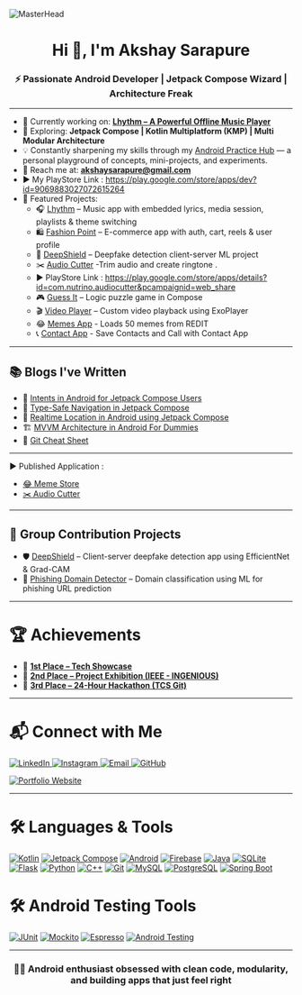 ![MasterHead](https://user-images.githubusercontent.com/74038190/215768208-3bf3dda8-eeea-40ee-a58b-f5ac529685bf.gif)

<h1 align="center">Hi 👋, I'm Akshay Sarapure</h1>
<h3 align="center">⚡ Passionate Android Developer | Jetpack Compose Wizard | Architecture Freak </h3>

---

- 🔭 Currently working on: **[Lhythm – A Powerful Offline Music Player](https://github.com/Codexyze/Lhythm)**  
- 🌱 Exploring: **Jetpack Compose | Kotlin Multiplatform (KMP) | Multi Modular Architecture**
- 💡 Constantly sharpening my skills through my [Android Practice Hub](https://github.com/Codexyze/practice_Set_Code) — a personal playground of concepts, mini-projects, and experiments.  
- 💌 Reach me at: **akshaysarapure@gmail.com**
- ▶️ My PlayStore Link : https://play.google.com/store/apps/dev?id=9069883027072615264  
- 🧠 Featured Projects:
  - 🎧 [Lhythm](https://github.com/Codexyze/Lhythm) – Music app with embedded lyrics, media session, playlists & theme switching
  - 🛍️ [Fashion Point](https://github.com/Codexyze/FashionPoint) – E-commerce app with auth, cart, reels & user profile
  - 🧠 [DeepShield](https://github.com/Codexyze/DeepFake-Detection) – Deepfake detection client-server ML project
  - ✂️ [Audio Cutter](https://github.com/Codexyze/Audio_Cutter) -Trim audio and create ringtone .
  - ▶️ PlayStore Link : https://play.google.com/store/apps/details?id=com.nutrino.audiocutter&pcampaignid=web_share
  - 🎮 [Guess It](https://github.com/Codexyze/Guess_it) – Logic puzzle game in Compose
  - 🎬 [Video Player](https://github.com/Codexyze/Video_Player_App) – Custom video playback using ExoPlayer
  - 😂 [Memes App](https://github.com/Codexyze/MemeApp) - Loads 50 memes from REDIT
  - 📞 [Contact App](https://github.com/Codexyze/ContactAppLearning) - Save Contacts and Call with Contact App

---

## 📚 Blogs I've Written

- 🧠 [Intents in Android for Jetpack Compose Users](https://medium.com/@akshaysarapure/intents-in-android-for-jetpack-compose-users-dc0391601b9b)  
- 🧭 [Type-Safe Navigation in Jetpack Compose](https://medium.com/@akshaysarapure/type-safe-navigation-jetpack-compose-be6eaf3e7160)  
- 📍 [Realtime Location in Android using Jetpack Compose](https://medium.com/@akshaysarapure/realtime-location-in-android-using-jetpack-compose-390411e996ea)  
- 🏗️ [MVVM Architecture in Android For Dummies](https://medium.com/@akshaysarapure/mvvm-architecture-in-android-for-dummies-926a882e9088)
- 📂 [Git Cheat Sheet](https://medium.com/@akshaysarapure/git-cheat-sheet-3e00168a320b)

---
▶️ Published Application :
- [😂 Meme Store](https://play.google.com/store/apps/details?id=com.nutino.memeapp&pcampaignid=web_share)
- [✂️ Audio Cutter](https://play.google.com/store/apps/details?id=com.nutrino.audiocutter&pcampaignid=web_share)

---
## 👥 Group Contribution Projects

- 🛡️ [DeepShield](https://github.com/Codexyze/DeepFake-Detection) – Client-server deepfake detection app using EfficientNet & Grad-CAM  
- 🔐 [Phishing Domain Detector](https://github.com/Codexyze/Phishing-Domains-Detection) – Domain classification using ML for phishing URL prediction

---
# 🏆 Achievements

- 🥇 **[1st Place – Tech Showcase ](https://drive.google.com/file/d/1_7yj3NQVbTK9_lxYZ_urf_rSz7CSPlcD/view?usp=drivesdk)**
- 🥈 **[2nd Place – Project Exhibition (IEEE - INGENIOUS)](https://drive.google.com/file/d/1_6MtM_01QaMZg7mAaP9i-nZkA3KQVKP0/view?usp=drivesdk)**
- 🥉 **[3rd Place – 24-Hour Hackathon (TCS Git)](https://drive.google.com/file/d/1_CzKPG09lww6cpg27DS_YqXYmy-9Vt0q/view?usp=drivesdk)**


---


# 📬 Connect with Me

<p align="left">
  <a href="https://www.linkedin.com/in/akshay-sarapure-0a1677213/" target="_blank">
    <img src="https://img.shields.io/badge/LinkedIn-blue?style=flat&logo=linkedin" alt="LinkedIn"/>
  </a>
  <a href="https://instagram.com/ak__shay_s" target="_blank">
    <img src="https://img.shields.io/badge/Instagram-E4405F?style=flat&logo=instagram&logoColor=white" alt="Instagram"/>
  </a>
  <a href="mailto:akshaysarapure.gmail.com" target="_blank">
    <img src="https://img.shields.io/badge/Email-D14836?style=flat&logo=gmail&logoColor=white" alt="Email"/>
  </a>
  <a href="https://github.com/Codexyze" target="_blank">
    <img src="https://img.shields.io/badge/GitHub-black?style=flat&logo=github" alt="GitHub"/>
  </a>

</p>


[![Portfolio Website](https://img.shields.io/badge/Portfolio-000000?style=for-the-badge&logo=vercel&logoColor=white)](https://v0-akshay-sarapure-portfolio.vercel.app/)


---


# 🛠️ Languages & Tools

[![Kotlin](https://img.shields.io/badge/Kotlin-7F52FF?style=for-the-badge&logo=kotlin&logoColor=white)](https://kotlinlang.org/)
[![Jetpack Compose](https://img.shields.io/badge/Jetpack_Compose-4285F4?style=for-the-badge&logo=jetpackcompose&logoColor=white)](https://developer.android.com/jetpack/compose)
[![Android](https://img.shields.io/badge/Android-3DDC84?style=for-the-badge&logo=android&logoColor=white)](https://developer.android.com/)
[![Firebase](https://img.shields.io/badge/Firebase-FFCA28?style=for-the-badge&logo=firebase&logoColor=black)](https://firebase.google.com/)
[![Java](https://img.shields.io/badge/Java-ED8B00?style=for-the-badge&logo=java&logoColor=white)](https://www.java.com/)
[![SQLite](https://img.shields.io/badge/SQLite-003B57?style=for-the-badge&logo=sqlite&logoColor=white)](https://www.sqlite.org/)
[![Flask](https://img.shields.io/badge/Flask-black?style=for-the-badge&logo=flask&logoColor=white)](https://flask.palletsprojects.com/)
[![Python](https://img.shields.io/badge/Python-3776AB?style=for-the-badge&logo=python&logoColor=white)](https://www.python.org/)
[![C++](https://img.shields.io/badge/C++-00599C?style=for-the-badge&logo=c%2B%2B&logoColor=white)](https://www.w3schools.com/cpp/)
[![Git](https://img.shields.io/badge/Git-F05032?style=for-the-badge&logo=git&logoColor=white)](https://git-scm.com/)
[![MySQL](https://img.shields.io/badge/MySQL-005C84?style=for-the-badge&logo=mysql&logoColor=white)](https://www.mysql.com/)
[![PostgreSQL](https://img.shields.io/badge/PostgreSQL-4169E1?style=for-the-badge&logo=postgresql&logoColor=white)](https://www.postgresql.org/)
[![Spring Boot](https://img.shields.io/badge/Spring_Boot-6DB33F?style=for-the-badge&logo=springboot&logoColor=white)](https://spring.io/projects/spring-boot)
<!-- Testing tools below -->
# 🛠️ Android Testing Tools
[![JUnit](https://img.shields.io/badge/JUnit-25A162?style=for-the-badge&logo=junit5&logoColor=white)](https://junit.org/junit5/)
[![Mockito](https://img.shields.io/badge/Mockito-9B59B6?style=for-the-badge&logo=mockito&logoColor=white)](https://site.mockito.org/)
[![Espresso](https://img.shields.io/badge/Espresso-795548?style=for-the-badge&logo=android&logoColor=white)](https://developer.android.com/training/testing/espresso)
[![Android Testing](https://img.shields.io/badge/Android_Testing-3DDC84?style=for-the-badge&logo=android&logoColor=white)](https://developer.android.com/training/testing)


---

<h3 align="center">👨‍💻 Android enthusiast obsessed with clean code, modularity, and building apps that just feel right</h3>
